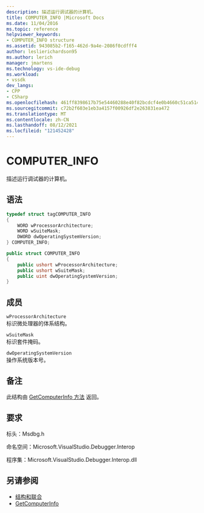 ```yaml
---
description: 描述运行调试器的计算机。
title: COMPUTER_INFO |Microsoft Docs
ms.date: 11/04/2016
ms.topic: reference
helpviewer_keywords:
- COMPUTER_INFO structure
ms.assetid: 943085b2-f165-462d-9a4e-2086f0cdfff4
author: leslierichardson95
ms.author: lerich
manager: jmartens
ms.technology: vs-ide-debug
ms.workload:
- vssdk
dev_langs:
- CPP
- CSharp
ms.openlocfilehash: 461ff8398617b75e54460288e40f82bcdcf4e0b4660c51ca514b078a47d7ef22
ms.sourcegitcommit: c72b2f603e1eb3a4157f00926df2e263831ea472
ms.translationtype: MT
ms.contentlocale: zh-CN
ms.lasthandoff: 08/12/2021
ms.locfileid: "121452428"
---
```

# <a name="computer_info"></a>COMPUTER_INFO
描述运行调试器的计算机。

## <a name="syntax"></a>语法

```cpp
typedef struct tagCOMPUTER_INFO
{
    WORD wProcessorArchitecture;
    WORD wSuiteMask;
    DWORD dwOperatingSystemVersion;
} COMPUTER_INFO;
```

```csharp
public struct COMPUTER_INFO
{
    public ushort wProcessorArchitecture;
    public ushort wSuiteMask;
    public uint dwOperatingSystemVersion;
}
```

## <a name="members"></a>成员
`wProcessorArchitecture`\
标识微处理器的体系结构。

`wSuiteMask`\
标识套件掩码。

`dwOperatingSystemVersion`\
操作系统版本号。

## <a name="remarks"></a>备注
此结构由 [GetComputerInfo 方法](../../../extensibility/debugger/reference/idebugwindowscomputerport2-getcomputerinfo.md) 返回。

## <a name="requirements"></a>要求
标头：Msdbg.h

命名空间：Microsoft.VisualStudio.Debugger.Interop

程序集：Microsoft.VisualStudio.Debugger.Interop.dll

## <a name="see-also"></a>另请参阅
- [结构和联合](../../../extensibility/debugger/reference/structures-and-unions.md)
- [GetComputerInfo](../../../extensibility/debugger/reference/idebugwindowscomputerport2-getcomputerinfo.md)
